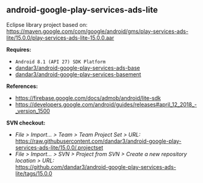 ## android-google-play-services-ads-lite

Eclipse library project based on:<br/>
https://maven.google.com/com/google/android/gms/play-services-ads-lite/15.0.0/play-services-ads-lite-15.0.0.aar

**Requires:**
- `Android 8.1 (API 27) SDK Platform`
- [dandar3/android-google-play-services-ads-base](https://github.com/dandar3/android-google-play-services-ads-base/tree/15.0.0)
- [dandar3/android-google-play-services-basement](https://github.com/dandar3/android-google-play-services-basement/tree/15.0.0)

**References:**
- https://firebase.google.com/docs/admob/android/lite-sdk
- https://developers.google.com/android/guides/releases#april_12_2018_-_version_1500

**SVN checkout:**
- _File > Import... > Team > Team Project Set > URL:_<br/>
  https://raw.githubusercontent.com/dandar3/android-google-play-services-ads-lite/15.0.0/.projectset
- _File > Import... > SVN > Project from SVN > Create a new repository location > URL:_<br/> 
  https://github.com/dandar3/android-google-play-services-ads-lite/tags/15.0.0
